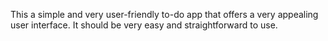 This a simple and very user-friendly to-do app that offers a very appealing user interface. It should be very easy and straightforward to use.